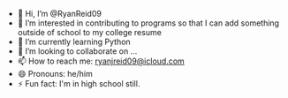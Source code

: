 - 👋 Hi, I’m @RyanReid09
- 👀 I’m interested in contributing to programs so that I can add something outside of school to my college resume
- 🌱 I’m currently learning Python
- 💞️ I’m looking to collaborate on ...
- 📫 How to reach me: ryanjreid09@icloud.com
- 😄 Pronouns: he/him
- ⚡ Fun fact: I'm in high school still.


